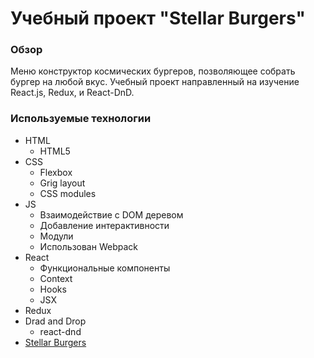 # Учебный проект "Stellar Burgers"

### Обзор

Меню конструктор космических бургеров, позволяющее собрать бургер на любой вкус.
Учебный проект направленный на изучение React.js, Redux, и React-DnD.

### Используемые технологии

- HTML
  - HTML5
- CSS
  - Flexbox
  - Grig layout
  - CSS modules
- JS
  - Взаимодействие с DOM деревом
  - Добавление интерактивности
  - Модули
  - Использован Webpack
- React
  - Функциональные компоненты
  - Context
  - Hooks
  - JSX
- Redux
- Drad and Drop
  - react-dnd
- [Stellar Burgers](https://andreyarkhp.github.io)
